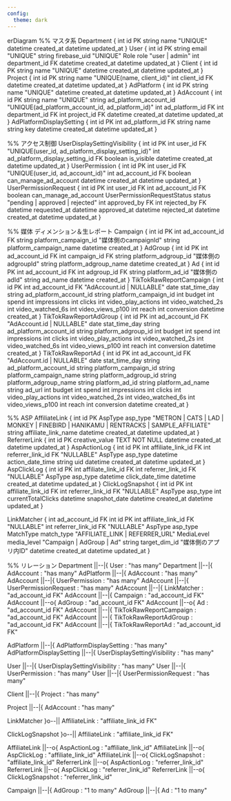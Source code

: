 ```yaml
---
config:
  theme: dark
---
```


erDiagram
%% マスタ系
Department {
int id PK
string name "UNIQUE"
datetime created_at
datetime updated_at
}
User {
int id PK
string email "UNIQUE"
string firebase_uid "UNIQUE"
Role role "user | admin"
int department_id FK
datetime created_at
datetime updated_at
}
Client {
int id PK
string name "UNIQUE"
datetime created_at
datetime updated_at
}
Project {
int id PK
string name "UNIQUE(name, client_id)"
int client_id FK
datetime created_at
datetime updated_at
}
AdPlatform {
int id PK
string name "UNIQUE"
datetime created_at
datetime updated_at
}
AdAccount {
int id PK
string name "UNIQUE"
string ad_platform_account_id "UNIQUE(ad_platform_account_id, ad_platform_id)"
int ad_platform_id FK
int department_id FK
int project_id FK
datetime created_at
datetime updated_at
}
AdPlatformDisplaySetting {
int id PK
int ad_platform_id FK
string name
string key
datetime created_at
datetime updated_at
}

%% アクセス制御
UserDisplaySettingVisibility {
int id PK
int user_id FK "UNIQUE(user_id, ad_platform_display_setting_id)"
int ad_platform_display_setting_id FK
boolean is_visible
datetime created_at
datetime updated_at
}
UserPermission {
int id PK
int user_id FK "UNIQUE(user_id, ad_account_id)"
int ad_account_id FK
boolean can_manage_ad_account
datetime created_at
datetime updated_at
}
UserPermissionRequest {
int id PK
int user_id FK
int ad_account_id FK
boolean can_manage_ad_account
UserPermissionRequestStatus status "pending | approved | rejected"
int approved_by FK
int rejected_by FK
datetime requested_at
datetime approved_at
datetime rejected_at
datetime created_at
datetime updated_at
}

%% 媒体 ディメンション＆生レポート
Campaign {
int id PK
int ad_account_id FK
string platform_campaign_id "媒体側のcampaignId"
string platform_campaign_name
datetime created_at
}
AdGroup {
int id PK
int ad_account_id FK
int campaign_id FK
string platform_adgroup_id "媒体側のadgroupId"
string platform_adgroup_name
datetime created_at
}
Ad {
int id PK
int ad_account_id FK
int adgroup_id FK
string platform_ad_id "媒体側のadId"
string ad_name
datetime created_at
}
TikTokRawReportCampaign {
int id PK
int ad_account_id FK "AdAccount.id | NULLABLE"
date stat_time_day
string ad_platform_account_id
string platform_campaign_id
int budget
int spend
int impressions
int clicks
int video_play_actions
int video_watched_2s
int video_watched_6s
int video_views_p100
int reach
int conversion
datetime created_at
}
TikTokRawReportAdGroup {
int id PK
int ad_account_id FK "AdAccount.id | NULLABLE"
date stat_time_day
string ad_platform_account_id
string platform_adgroup_id
int budget
int spend
int impressions
int clicks
int video_play_actions
int video_watched_2s
int video_watched_6s
int video_views_p100
int reach
int conversion
datetime created_at
}
TikTokRawReportAd {
int id PK
int ad_account_id FK "AdAccount.id | NULLABLE"
date stat_time_day
string ad_platform_account_id
string platform_campaign_id
string platform_campaign_name
string platform_adgroup_id
string platform_adgroup_name
string platform_ad_id
string platform_ad_name
string ad_url
int budget
int spend
int impressions
int clicks
int video_play_actions
int video_watched_2s
int video_watched_6s
int video_views_p100
int reach
int conversion
datetime created_at
}

%% ASP
AffiliateLink {
int id PK
AspType asp_type "METRON | CATS | LAD | MONKEY | FINEBIRD | HANIKAMU | RENTRACKS | SAMPLE_AFFILIATE"
string affiliate_link_name
datetime created_at
datetime updated_at
}
ReferrerLink {
int id PK
creative_value TEXT NOT NULL
datetime created_at
datetime updated_at
}
AspActionLog {
int id PK
int affiliate_link_id FK
int referrer_link_id FK "NULLABLE"
AspType asp_type
datetime action_date_time
string uid
datetime created_at
datetime updated_at
}
AspClickLog {
int id PK
int affiliate_link_id FK
int referrer_link_id FK "NULLABLE"
AspType asp_type
datetime click_date_time
datetime created_at
datetime updated_at
}
ClickLogSnapshot {
int id PK
int affiliate_link_id FK
int referrer_link_id FK "NULLABLE"
AspType asp_type
int currentTotalClicks
datetime snapshot_date
datetime created_at
datetime updated_at
}

LinkMatcher {
int ad_account_id FK
int id PK
int affiliate_link_id FK "NULLABLE"
int referrer_link_id FK "NULLABLE"
AspType asp_type
MatchType match_type "AFFILIATE_LINK | REFERRER_URL"
MediaLevel media_level "Campaign | AdGroup | Ad"
string target_dim_id "媒体側のアプリ内ID"
datetime created_at
datetime updated_at
}

%% リレーション
Department ||--|{ User : "has many"
Department ||--|{ AdAccount : "has many"
AdPlatform ||--|{ AdAccount : "has many"
AdAccount ||--|{ UserPermission : "has many"
AdAccount ||--|{ UserPermissionRequest : "has many"
AdAccount ||--|{ LinkMatcher : "ad_account_id FK"
AdAccount ||--|{ Campaign : "ad_account_id FK"
AdAccount ||--o{ AdGroup : "ad_account_id FK"
AdAccount ||--o{ Ad : "ad_account_id FK"
AdAccount ||--|{ TikTokRawReportCampaign : "ad_account_id FK"
AdAccount ||--|{ TikTokRawReportAdGroup : "ad_account_id FK"
AdAccount ||--|{ TikTokRawReportAd : "ad_account_id FK"

AdPlatform ||--|{ AdPlatformDisplaySetting : "has many"
AdPlatformDisplaySetting ||--|{ UserDisplaySettingVisibility : "has many"

User ||--|{ UserDisplaySettingVisibility : "has many"
User ||--|{ UserPermission : "has many"
User ||--|{ UserPermissionRequest : "has many"

Client ||--|{ Project : "has many"

Project ||--|{ AdAccount : "has many"

LinkMatcher }o--|| AffiliateLink : "affiliate_link_id FK"

ClickLogSnapshot }o--|| AffiliateLink : "affiliate_link_id FK"

AffiliateLink ||--o{ AspActionLog : "affiliate_link_id"
AffiliateLink ||--o{ AspClickLog : "affiliate_link_id"
AffiliateLink ||--o{ ClickLogSnapshot : "affiliate_link_id"
ReferrerLink ||--o{ AspActionLog : "referrer_link_id"
ReferrerLink ||--o{ AspClickLog : "referrer_link_id"
ReferrerLink ||--o{ ClickLogSnapshot : "referrer_link_id"

Campaign ||--|{ AdGroup : "1 to many"
AdGroup ||--|{ Ad : "1 to many"
